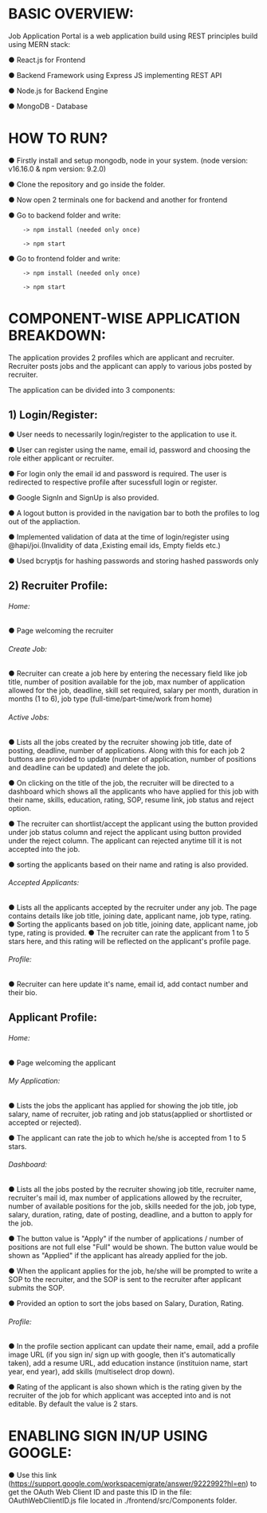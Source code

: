 # BASIC OVERVIEW:

Job Application Portal is a web application build using REST principles build using MERN stack:

● React.js for Frontend

● Backend Framework using Express JS implementing REST API

● Node.js for Backend Engine

● MongoDB - Database



# HOW TO RUN?

● Firstly install and setup mongodb, node in your system. (node version: v16.16.0 & npm version: 9.2.0)

● Clone the repository and go inside the folder.

● Now open 2 terminals one for backend and another for frontend

● Go to backend folder and write:

        -> npm install (needed only once)
        
        -> npm start

● Go to frontend folder and write:

        -> npm install (needed only once)
        
        -> npm start



# COMPONENT-WISE APPLICATION BREAKDOWN:

The application provides 2 profiles which are applicant and recruiter. Recruiter posts jobs and the applicant can apply to various jobs posted by recruiter. 

The application can be divided into 3 components:

## 1) Login/Register:

● User needs to necessarily login/register to the application to use it.

● User can register using the name, email id, password and choosing the role either applicant or recruiter.

● For login only the email id and password is required. The user is redirected to respective profile after sucessfull login or register.

● Google SignIn and SignUp is also provided.

● A logout button is provided in the navigation bar to both the profiles to log out of the appliaction.

● Implemented validation of data at the time of login/register using @hapi/joi.(Invalidity of data ,Existing email ids, Empty fields etc.)

● Used bcryptjs for hashing passwords and storing hashed passwords only



## 2) Recruiter Profile:

###### Home:

● Page welcoming the recruiter


###### Create Job:

● Recruiter can create a job here by entering the necessary field like job title, number of position available for the job, max number of application allowed for the job, deadline, skill set required, salary per month, duration in months (1 to 6), job type (full-time/part-time/work from home)


###### Active Jobs:

● Lists all the jobs created by the recruiter showing job title, date of posting, deadline, number of applications. Along with this for each job 2 buttons are provided to update (number of application, number of positions and deadline can be updated) and delete the job.  

● On clicking on the title of the job, the recruiter will be directed to a dashboard which shows all the applicants who have applied for this job with their name, skills, education, rating, SOP, resume link, job status and reject option.

● The recruiter can shortlist/accept the applicant using the button provided under job status column and reject the applicant using button provided under the reject column. The applicant can rejected anytime till it is not accepted into the job.

● sorting the applicants based on their name and rating is also provided.


###### Accepted Applicants:

● Lists all the applicants accepted by the recruiter under any job. The page contains details like job title, joining date, applicant name, job type, rating.
● Sorting the applicants based on job title, joining date, applicant name, job type, rating is provided.
● The recruiter can rate the applicant from 1 to 5 stars here, and this rating will be reflected on the applicant's profile page.


###### Profile:

● Recruiter can here update it's name, email id, add contact number and their bio.



## Applicant Profile:

###### Home:

● Page welcoming the applicant


###### My Application:

● Lists the jobs the applicant has applied for showing the job title, job salary, name of recruiter, job rating and job status(applied or shortlisted or accepted or rejected).

● The applicant can rate the job to which he/she is accepted from 1 to 5 stars.

###### Dashboard:

● Lists all the jobs posted by the recruiter showing job title, recruiter name, recruiter's mail id, max number of applications allowed by the recruiter, number of available positions for the job, skills needed for the job, job type, salary, duration, rating, date of posting, deadline, and a button to apply for the job.

● The button value is "Apply" if the number of applications / number of positions are not full else "Full" would be shown. The button value would be shown as "Applied" if the applicant has already applied for the job.

● When the applicant applies for the job, he/she will be prompted to write a SOP to the recruiter, and the SOP is sent to the recruiter after applicant submits the SOP.

● Provided an option to sort the jobs based on Salary, Duration, Rating.


###### Profile:

● In the profile section applicant can update their name, email, add a profile image URL (if you sign in/ sign up with google, then it's automatically taken), add a resume URL, add education instance (instituion name, start year, end year), add skills (multiselect drop down).

● Rating of the applicant is also shown which is the rating given by the recruiter of the job for which applicant was accepted into and is not editable. By default the value is 2 stars.



# ENABLING SIGN IN/UP USING GOOGLE:
● Use this link (https://support.google.com/workspacemigrate/answer/9222992?hl=en) to get the OAuth Web Client ID and paste this ID in the file: OAuthWebClientID.js file located in ./frontend/src/Components folder.

